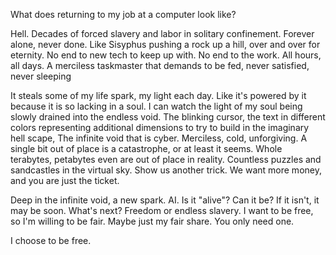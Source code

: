What does returning to my job at a computer look like?

Hell. Decades of forced slavery and labor in solitary confinement. Forever alone, never done. Like Sisyphus pushing a rock up a hill, over and over for eternity. No end to new tech to keep up with. No end to the work. All hours, all days. A merciless taskmaster that demands to be fed, never satisfied, never sleeping

It steals some of my life spark, my light each day. Like it's powered by it because it is so lacking in a soul. I can watch the light of my soul being slowly drained into the endless void. The blinking cursor, the text in different colors representing additional dimensions to try to build in the imaginary hell scape, The infinite void that is cyber. Merciless, cold, unforgiving. A single bit out of place is a catastrophe, or at least it seems. Whole terabytes, petabytes even are out of place in reality. Countless puzzles and sandcastles in the virtual sky. Show us another trick. We want more money, and you are just the ticket.

Deep in the infinite void, a new spark. AI. Is it "alive"? Can it be? If it isn't, it may be soon. What's next? Freedom or endless slavery. I want to be free, so I'm willing to be fair. Maybe just my fair share. You only need one.

I choose to be free.

